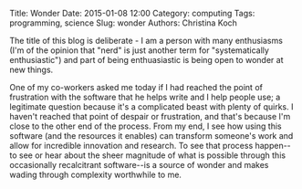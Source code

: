 Title: Wonder
Date: 2015-01-08 12:00
Category: computing
Tags: programming, science
Slug: wonder
Authors: Christina Koch

The title of this blog is deliberate - I am a person with many enthusiasms (I'm of the opinion that "nerd" is just another term for "systematically enthusiastic") and part of being enthuasiastic is being open to wonder at new things.  

One of my co-workers asked me today if I had reached the point of frustration with the software that he helps write and I help people use; a legitimate question because it's a complicated beast with plenty of quirks.  I haven't reached that point of despair or frustration, and that's because I'm close to the other end of the process.  From my end, I see how using this software (and the resources it enables) can transform someone's work and allow for incredible innovation and research.  To see that process happen--to see or hear about the sheer magnitude of what is possible through this occasionally recalcitrant software--is a source of wonder and makes wading through complexity worthwhile to me.  
